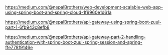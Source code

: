 https://medium.com/@nepalBrothers/web-development-scalable-web-app-using-spring-boot-and-spring-cloud-1f9960e1d61a

https://medium.com/@nepalBrothers/api-gateway-using-spring-boot-zuul-part-1-6fb943c8efb8

https://medium.com/@nepalBrothers/api-gateway-part-2-handling-authentication-with-spring-boot-zuul-spring-session-and-spring-ffe778f9146e
